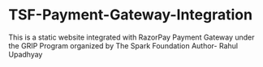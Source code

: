 # TSF-Payment-Gateway-Integration
This is a static website integrated with RazorPay Payment Gateway under the GRIP Program organized by The Spark Foundation
Author- Rahul Upadhyay

